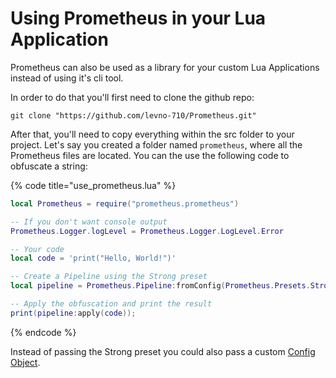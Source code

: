 # Using Prometheus in your Lua Application

Prometheus can also be used as a library for your custom Lua Applications instead of using it's cli tool.&#x20;

In order to do that you'll first need to clone the github repo:

```batch
git clone "https://github.com/levno-710/Prometheus.git"
```

After that, you'll need to copy everything within the src folder to your project. Let's say you created a folder named `prometheus`, where all the Prometheus files are located. You can the use the following code to obfuscate a string:

{% code title="use_prometheus.lua" %}
```lua
local Prometheus = require("prometheus.prometheus")

-- If you don't want console output
Prometheus.Logger.logLevel = Prometheus.Logger.LogLevel.Error

-- Your code
local code = 'print("Hello, World!")'

-- Create a Pipeline using the Strong preset
local pipeline = Prometheus.Pipeline:fromConfig(Prometheus.Presets.Strong)

-- Apply the obfuscation and print the result
print(pipeline:apply(code));
```
{% endcode %}

Instead of passing the Strong preset you could also pass a custom [Config Object](../getting-started/the-config-object.md).
